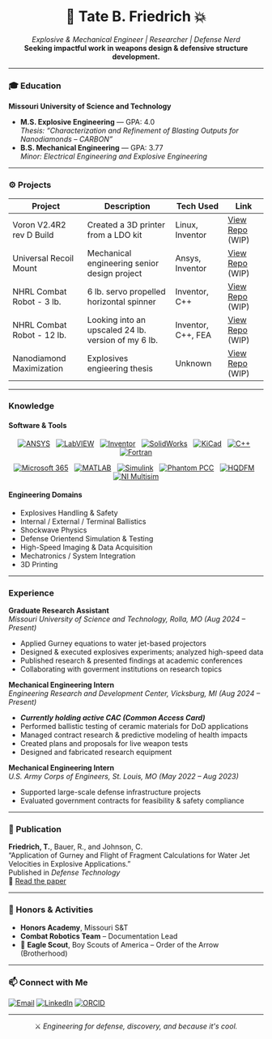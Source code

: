 <!-- GitHub README.md for Tate B. Friedrich -->

<h1 align="center">🧨 Tate B. Friedrich 💥</h1>
<p align="center">
  <em>Explosive & Mechanical Engineer | Researcher | Defense Nerd</em><br>
  <strong>Seeking impactful work in weapons design & defensive structure development.</strong>
</p>

---

### 🎓 Education

**Missouri University of Science and Technology**  
- **M.S. Explosive Engineering** — GPA: 4.0  
  _Thesis: “Characterization and Refinement of Blasting Outputs for Nanodiamonds – CARBON”_  
- **B.S. Mechanical Engineering** — GPA: 3.77  
  _Minor: Electrical Engineering and Explosive Engineering_  

---

### ⚙️ Projects

<!-- Future project cards -->
| Project                    | Description                                                  | Tech Used            | Link                                                                        |
|----------------------------|--------------------------------------------------------------|----------------------|-----------------------------------------------------------------------------|
| Voron V2.4R2 rev D Build   | Created a 3D printer from a LDO kit                          | Linux, Inventor      | [View Repo](https://github.com/Tate-Friedrich/Project-Voron2.4) (WIP)       |
| Universal Recoil Mount     | Mechanical engineering senior design project                 | Ansys, Inventor      | [View Repo](https://github.com/Tate-Friedrich/Project-MechSeniorProj) (WIP) |
| NHRL Combat Robot - 3 lb.  | 6 lb. servo propelled horizontal spinner                     | Inventor, C++        | [View Repo](https://github.com/Tate-Friedrich/Project-NHRL.HW3lb) (WIP)     |
| NHRL Combat Robot - 12 lb. | Looking into an upscaled 24 lb. version of my 6 lb.          | Inventor, C++, FEA   | [View Repo](https://github.com/Tate-Friedrich/Project-NHRL.HW12lb) (WIP)    |
| Nanodiamond Maximization   | Explosives engieering thesis                                 | Unknown              | [View Repo](https://github.com/Tate-Friedrich/Project-ExpThesis) (WIP)      |

---

### Knowledge

#### Software & Tools

<div align="center">

[![ANSYS](https://img.shields.io/badge/%20-white?style=for-the-badge&logo=ansys&logoColor=black&logoSize=auto)](https://www.ansys.com)
&nbsp;
[![LabVIEW](https://img.shields.io/badge/%20Labview-white?style=for-the-badge&logo=labview&logoColor=black&logoSize=auto)](https://www.ni.com/en-us/shop/labview.html)
&nbsp;
[![Inventor](https://img.shields.io/badge/%20Autodesk-white?style=for-the-badge&logo=autodesk&logoColor=black&logoSize=auto)](https://www.autodesk.com/products/inventor)
&nbsp;
[![SolidWorks](https://img.shields.io/badge/%20Solidworks-white?style=for-the-badge&logo=dassaultsystemes&logoColor=%23005386&logoSize=auto)](https://www.solidworks.com/)
&nbsp;
[![KiCad](https://img.shields.io/badge/%20-white?style=for-the-badge&logo=kicad&logoColor=%23314CB0&logoSize=auto)](https://kicad.org/)
&nbsp;
[![C++](https://img.shields.io/badge/%20C++-white?style=for-the-badge&logo=C%2B%2B&logoColor=%2300599C&logoSize=auto)](https://isocpp.org/)
&nbsp;
[![Fortran](https://img.shields.io/badge/Fortran-white?style=for-the-badge&logo=fortran&logoColor=%23734F96&logoSize=auto)](https%3A%2F%2Ffortran-lang.org)


</div>

<div align="center">

[![Microsoft 365](https://img.shields.io/badge/Microsoft%20365-white?style=for-the-badge&logo=microsoft-office&logoColor=white)](https://www.microsoft.com/en-us/microsoft-365)
&nbsp;
[![MATLAB](https://img.shields.io/badge/MATLAB-white?style=for-the-badge&logo=mathworks&logoColor=white)](https://www.mathworks.com/products/matlab.html)
&nbsp;
[![Simulink](https://img.shields.io/badge/Simulink-white?style=for-the-badge&logo=mathworks&logoColor=white)](https://www.mathworks.com/products/simulink.html)
&nbsp;
[![Phantom PCC](https://img.shields.io/badge/Phantom_PCC-white?style=for-the-badge&logo=camera)](https://www.phantomhighspeed.com/resourcesandsupport/phantomresources/pccsoftware)
&nbsp;
[![HQDFM](https://img.shields.io/badge/HQDFM-white?style=for-the-badge&logo=code)](https://www.nextpcb.com)
&nbsp;
[![NI Multisim](https://img.shields.io/badge/NI%20Multisim-white?style=for-the-badge&logo=code)](https://www.multisim.com)

</div>


#### Engineering Domains
- Explosives Handling & Safety
- Internal / External / Terminal Ballistics
- Shockwave Physics
- Defense Orientend Simulation & Testing
- High-Speed Imaging & Data Acquisition  
- Mechatronics / System Integration
- 3D Printing

---

### Experience

**Graduate Research Assistant**  
_Missouri University of Science and Technology, Rolla, MO (Aug 2024 – Present)_  
- Applied Gurney equations to water jet-based projectors  
- Designed & executed explosives experiments; analyzed high-speed data  
- Published research & presented findings at academic conferences
- Collaborating with goverment institutions on research topics

**Mechanical Engineering Intern**  
_Engineering Research and Development Center, Vicksburg, MI (Aug 2024 – Present)_  
- ***Currently holding active CAC (Common Access Card)***  
- Performed ballistic testing of ceramic materials for DoD applications  
- Managed contract research & predictive modeling of health impacts  
- Created plans and proposals for live weapon tests  
- Designed and fabricated research equipment

**Mechanical Engineering Intern**  
_U.S. Army Corps of Engineers, St. Louis, MO (May 2022 – Aug 2023)_  
- Supported large-scale defense infrastructure projects  
- Evaluated government contracts for feasibility & safety compliance  

---

### 📄 Publication

**Friedrich, T.**, Bauer, R., and Johnson, C.  
“Application of Gurney and Flight of Fragment Calculations for Water Jet Velocities in Explosive Applications.”  
Published in _Defense Technology_  
📎 [Read the paper](https://doi.org/10.1016/j.dt.2025.03.010)

---

### 🏅 Honors & Activities

- **Honors Academy**, Missouri S&T  
- **Combat Robotics Team** – Documentation Lead  
- 🦅 **Eagle Scout**, Boy Scouts of America – Order of the Arrow (Brotherhood)

---

### 📫 Connect with Me

[![Email](https://img.shields.io/badge/Email-tateb.friedrich%40gmail.com-blue?style=flat&logo=gmail)](mailto:tateb.friedrich@gmail.com)
[![LinkedIn](https://img.shields.io/badge/LinkedIn-Tate%20Friedrich-blue?style=flat&logo=linkedin)](https://www.linkedin.com/in/tate-friedrich-835b1321b)
[![ORCID](https://img.shields.io/badge/ORCID-0009--0003--1121--5728-green?style=flat&logo=orcid)](https://orcid.org/0009-0003-1121-5728)

---


<p align="center">
  ⚔️ <em>Engineering for defense, discovery, and because it's cool.</em>  
</p>

